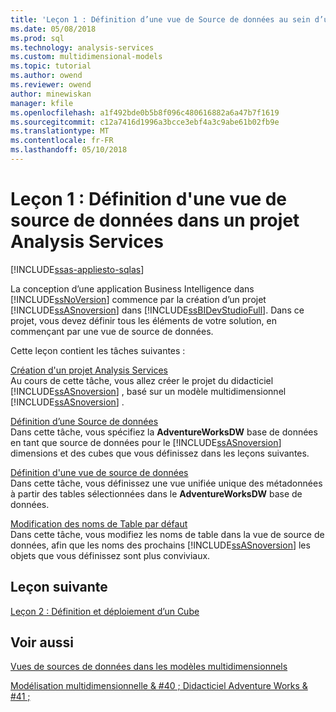 ```yaml
---
title: 'Leçon 1 : Définition d’une vue de Source de données au sein d’une analyse Services projet | Documents Microsoft'
ms.date: 05/08/2018
ms.prod: sql
ms.technology: analysis-services
ms.custom: multidimensional-models
ms.topic: tutorial
ms.author: owend
ms.reviewer: owend
author: minewiskan
manager: kfile
ms.openlocfilehash: a1f492bde0b5b8f096c480616882a6a47b7f1619
ms.sourcegitcommit: c12a7416d1996a3bcce3ebf4a3c9abe61b02fb9e
ms.translationtype: MT
ms.contentlocale: fr-FR
ms.lasthandoff: 05/10/2018
---
```

# <a name="lesson-1-defining-a-data-source-view-within-an-analysis-services-project"></a>Leçon 1 : Définition d'une vue de source de données dans un projet Analysis Services
[!INCLUDE[ssas-appliesto-sqlas](../includes/ssas-appliesto-sqlas.md)]

La conception d’une application Business Intelligence dans [!INCLUDE[ssNoVersion](../includes/ssnoversion-md.md)] commence par la création d’un projet [!INCLUDE[ssASnoversion](../includes/ssasnoversion-md.md)] dans [!INCLUDE[ssBIDevStudioFull](../includes/ssbidevstudiofull-md.md)]. Dans ce projet, vous devez définir tous les éléments de votre solution, en commençant par une vue de source de données.  
  
Cette leçon contient les tâches suivantes :  
  
[Création d'un projet Analysis Services](../analysis-services/lesson-1-1-creating-an-analysis-services-project.md)  
Au cours de cette tâche, vous allez créer le projet du didacticiel [!INCLUDE[ssASnoversion](../includes/ssasnoversion-md.md)] , basé sur un modèle multidimensionnel [!INCLUDE[ssASnoversion](../includes/ssasnoversion-md.md)] .  
  
[Définition d’une Source de données](../analysis-services/lesson-1-2-defining-a-data-source.md)  
Dans cette tâche, vous spécifiez la **AdventureWorksDW** base de données en tant que source de données pour le [!INCLUDE[ssASnoversion](../includes/ssasnoversion-md.md)] dimensions et des cubes que vous définissez dans les leçons suivantes.  
  
[Définition d'une vue de source de données](../analysis-services/lesson-1-3-defining-a-data-source-view.md)  
Dans cette tâche, vous définissez une vue unifiée unique des métadonnées à partir des tables sélectionnées dans le **AdventureWorksDW** base de données.  
  
[Modification des noms de Table par défaut](../analysis-services/lesson-1-4-modifying-default-table-names.md)  
Dans cette tâche, vous modifiez les noms de table dans la vue de source de données, afin que les noms des prochains [!INCLUDE[ssASnoversion](../includes/ssasnoversion-md.md)] les objets que vous définissez sont plus conviviaux.  
  
  
## <a name="next-lesson"></a>Leçon suivante  
[Leçon 2 : Définition et déploiement d’un Cube](../analysis-services/lesson-2-defining-and-deploying-a-cube.md)  
  
## <a name="see-also"></a>Voir aussi  
[Vues de sources de données dans les modèles multidimensionnels](../analysis-services/multidimensional-models/data-source-views-in-multidimensional-models.md)   

[Modélisation multidimensionnelle & #40 ; Didacticiel Adventure Works & #41 ;](../analysis-services/multidimensional-modeling-adventure-works-tutorial.md)   
  
